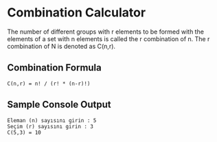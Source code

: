 
# Combination Calculator

The number of different groups with r elements to be formed with the elements of a set with n elements is called the r combination of n. The r combination of N is denoted as C(n,r).

## Combination Formula
```
C(n,r) = n! / (r! * (n-r)!)
```

## Sample Console Output
```
Eleman (n) sayısını girin : 5
Seçim (r) sayısını girin : 3
C(5,3) = 10
```


  